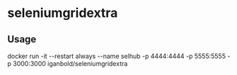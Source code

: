 # seleniumgridextra

## Usage
  docker run -it --restart always --name selhub -p 4444:4444 -p 5555:5555 -p 3000:3000 iganbold/seleniumgridextra
